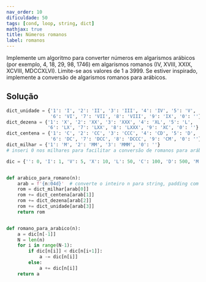 ```yaml
---
nav_order: 10
dificuldade: 50
tags: [cond, loop, string, dict]
mathjax: true
title: Números romanos
label: romanos
---
```


Implemente um algoritmo para converter números em algarismos arábicos (por exemplo, 4, 18, 29, 98, 1746) em algarismos romanos (IV, XVIII, XXIX, XCVIII, MDCCXLVI). Limite-se aos valores de 1 a 3999. Se estiver inspirado, implemente a conversão de algarismos romanos para arábicos.

<!-- more -->

## Solução

```python
dict_unidade = {'1': 'I', '2': 'II', '3': 'III', '4': 'IV', '5': 'V',
                '6': 'VI', '7': 'VII', '8': 'VIII', '9': 'IX', '0': ''}
dict_dezena = {'1': 'X', '2': 'XX', '3': 'XXX', '4': 'XL', '5': 'L',
               '6': 'LX', '7': 'LXX', '8': 'LXXX', '9': 'XC', '0': ''}
dict_centena = {'1': 'C', '2': 'CC', '3': 'CCC', '4': 'CD', '5': 'D',
                '6': 'DC', '7': 'DCC', '8': 'DCCC', '9': 'CM', '0': ''}
dict_milhar = {'1': 'M', '2': 'MM', '3': 'MMM', '0': ''}
# inseri 0 nos milhares para facilitar a conversão de romanos para arábicos

dic = {'': 0, 'I': 1, 'V': 5, 'X': 10, 'L': 50, 'C': 100, 'D': 500, 'M': 1000}


def arabico_para_romano(n):
    arab = f'{n:04d}'  # converte o inteiro n para string, padding com zeros
    rom = dict_milhar[arab[0]]
    rom += dict_centena[arab[1]]
    rom += dict_dezena[arab[2]]
    rom += dict_unidade[arab[3]]
    return rom


def romano_para_arabico(n):
    a = dic[n[-1]]
    N = len(n)
    for i in range(N-1):
        if dic[n[i]] < dic[n[i+1]]:
            a -= dic[n[i]]
        else:
            a += dic[n[i]]
    return a
```
